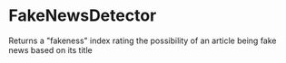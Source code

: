 # FakeNewsDetector
Returns a "fakeness" index rating the possibility of an article being fake news based on its title

